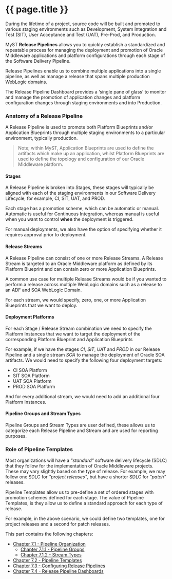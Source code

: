 # {{ page.title }}

During the lifetime of a project, source code will be built and promoted to various staging environments such as Development, System Integration and Test (SIT), User Acceptance and Test (UAT), Pre-Prod, and Production.

MyST **Release Pipelines** allows you to quickly establish a standardized and repeatable process for managing the deployment and promotion of Oracle Middleware applications and platform configurations through each stage of the Software Delivery Pipeline.

Release Pipelines enable us to combine multiple applications into a single pipeline, as well as manage a release that spans multiple production WebLogic domains.

The Release Pipeline Dashboard provides a ‘single pane of glass’ to monitor and manage the promotion of application changes and platform configuration changes through staging environments and into Production.

### Anatomy of a Release Pipeline
A Release Pipeline is used to promote both Platform Blueprints and/or Application Blueprints through multiple staging environments to a particular environment, typically production.

> Note; within MyST, Application Blueprints are used to define the artifacts which make up an application, whilst Platform Blueprints are used to define the topology and configuration of our Oracle Middleware platform.

#### Stages
A Release Pipeline is broken into Stages, these stages will typically be aligned with each of the staging environments in our Software Delivery Lifecycle, for example, CI, SIT, UAT, and PROD.

Each stage has a promotion scheme, which can be automatic or manual. Automatic is useful for Continuous Integration, whereas manual is useful when you want to control **when** the deployment is triggered. 

For manual deployments, we also have the option of specifying whether it requires approval prior to deployment.

#### Release Streams
A Release Pipeline can consist of one or more Release Streams. A Release Stream is targeted to an Oracle Middleware platform as defined by its Platform Blueprint and can contain zero or more Application Blueprints. 

A common use case for multiple Release Streams would be if you wanted to perform a release across multiple WebLogic domains such as a release to an ADF and SOA WebLogic Domain.

For each stream, we would specify, zero, one, or more Application Blueprints that we want to deploy.

#### Deployment Platforms
For each Stage / Release Stream combination we need to specify the Platform Instances that we want to target the deployment of the corresponding Platform Blueprint and Application Blueprints 

For example, if we have the stages *CI*, *SIT*, *UAT* and *PROD* in our Release Pipeline and a single stream *SOA* to manage the deployment of Oracle SOA artifacts. We would need to specify the following four deployment targets:

* CI SOA Platform
* SIT SOA Platform
* UAT SOA Platform
* PROD SOA Platform 

And for every additional stream, we would need to add an additional four Platform Instances.

#### Pipeline Groups and Stream Types
Pipeline Groups and Stream Types are user defined, these allows us to categorize each Release Pipeline and Stream and are used for reporting purposes. 

### Role of Pipeline Templates
Most organizations will have a *"standard"* software delivery lifecycle (SDLC) that they follow for the implementation of Oracle Middleware projects. These may vary slightly based on the type of release. For example, we may follow one SDLC for *"project releases"*, but have a shorter SDLC for *"patch"* releases.

Pipeline Templates allow us to pre-define a set of ordered stages with promotion schemes defined for each stage. The value of Pipeline Templates, is they allow us to define a standard approach for each type of release.

For example, in the above scenario, we could define two templates, one for project releases and a second for patch releases.

This part contains the following chapters:

* [Chapter 7.1 - Pipeline Organization](7.1.pipelineOrganization/7.1.0.pipelineOrganization.md)   
    * [Chapter 7.1.1 - Pipeline Groups](7.1.pipelineOrganization/7.1.1.pipelineGroups.md)   
    * [Chapter 7.1.2 - Stream Types](7.1.pipelineOrganization/7.1.2.streamTypes.md) 
* [Chapter 7.2 - Pipeline Templates](7.2.pipelineTemplates/7.2.0.pipelineTemplates.md)
* [Chapter 7.3 - Configuring Release Pipelines](7.3.pipelines/7.3.0.pipelines.md)
* [Chapter 7.4 - Release Pipeline Dashboards](7.4.pipelineDashboard/7.4.0.pipelineDashboard.md)
